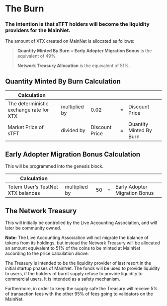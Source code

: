 # The Burn 

### The intention is that sTFT holders will become the liquidity providers for the MainNet. 

The amount of XTX created on MainNet is allocated as follows:

> **Quantity Minted By Burn + Early Adopter Migration Bonus** is the equivalent of 49%.
>
> **Network Treasury Allocation** is the equivalent of 51%.

## Quantity Minted By Burn Calculation

| Calculation                             |               |                |  |                        |
|-----------------------------------------|---------------|----------------|--|------------------------|
| The deterministic exchange rate for XTX | multiplied by | 0.02           | = | Discount Price           |
| Market Price of sTFT                    | divided by    | Discount Price | = | Quantity Minted By Burn |


## Early Adopter Migration Bonus Calculation

This will be programmed into the genesis block.

| Calculation                             |               |                | |                         |
|-----------------------------------------|---------------|----------------|-|-------------------------|
| Totem User’s TestNet XTX balances | multiplied by | 50 | = |         Early Adopter Migration Bonus           |


## The Network Treasury

This will initially be controlled by the Live Accounting Association, and will later be community owned. 

**Note:** The Live Accounting Association will not migrate the balance of tokens from its holdings, but instead the Network Treasury will be allocated an amount equivalent to 51% of the coins to be minted at MainNet according to the price calculation above.

The Treasury is intended to be the liquidity provider of last resort in the initial startup phases of MainNet. The funds will be used to provide liquidity to users, if the holders of burnt supply refuse to provide liquidity to commercial users. It is intended as a safety mechanism.

Furthermore, in order to keep the supply safe the Treasury will receive 5% of transaction fees with the other 95% of fees going to validators on the MainNet.